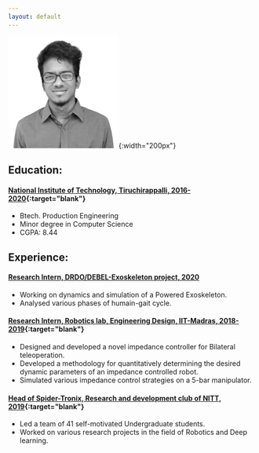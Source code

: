 ```yaml
---
layout: default
---
```

![alt](assets/img/senthur.png){:width="200px"}
&nbsp;
## Education:
#### [National Institute of Technology, Tiruchirappalli, 2016-2020](https://www.nitt.edu/){:target="blank"}
* Btech. Production Engineering
* Minor degree in Computer Science
* CGPA: 8.44

## Experience:
#### [Research Intern, DRDO/DEBEL-Exoskeleton project, 2020](#)
* Working on dynamics and simulation of a Powered Exoskeleton.
* Analysed various phases of humain-gait cycle.

#### [Research Intern, Robotics lab, Engineering Design, IIT-Madras, 2018-2019](https://ed.iitm.ac.in/~robotics_lab/index.html){:target="blank"}
* Designed and developed a novel impedance controller for Bilateral teleoperation.
* Developed a methodology for quantitatively determining the desired dynamic parameters of an impedance controlled robot.
* Simulated various impedance control strategies on a 5-bar manipulator.

#### [Head of Spider-Tronix, Research and development club of NITT, 2019](https://spider.nitt.edu/){:target="blank"}
* Led a team of 41 self-motivated Undergraduate students.
* Worked on various research projects in the field of Robotics and Deep learning.

